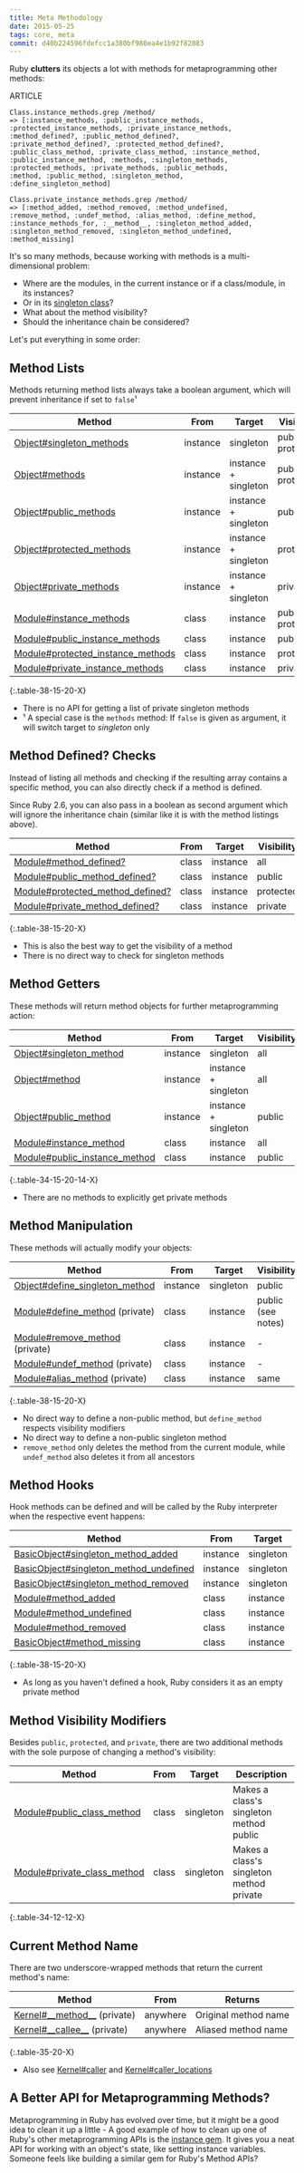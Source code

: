 ```yaml
---
title: Meta Methodology
date: 2015-05-25
tags: core, meta
commit: d40b224596fdefcc1a380bf980ea4e1b92f82083
---
```


Ruby **clutters** its objects a lot with methods for metaprogramming other methods:

ARTICLE

    Class.instance_methods.grep /method/
    => [:instance_methods, :public_instance_methods,
    :protected_instance_methods, :private_instance_methods,
    :method_defined?, :public_method_defined?,
    :private_method_defined?, :protected_method_defined?,
    :public_class_method, :private_class_method, :instance_method,
    :public_instance_method, :methods, :singleton_methods,
    :protected_methods, :private_methods, :public_methods,
    :method, :public_method, :singleton_method,
    :define_singleton_method]

    Class.private_instance_methods.grep /method/
    => [:method_added, :method_removed, :method_undefined,
    :remove_method, :undef_method, :alias_method, :define_method,
    :instance_methods_for, :__method__, :singleton_method_added,
    :singleton_method_removed, :singleton_method_undefined,
    :method_missing]

It's so many methods, because working with methods is a multi-dimensional problem:

- Where are the modules, in the current instance or if a class/module, in its instances?
- Or in its [singleton class](https://www.devalot.com/articles/2008/09/ruby-singleton)?
- What about the method visibility?
- Should the inheritance chain be considered?

Let's put everything in some order:

## Method Lists

Methods returning method lists always take a boolean argument, which will prevent inheritance if set to `false`¹

Method                                                                                                            | From      | Target               | Visibility
------------------------------------------------------------------------------------------------------------------|-----------|----------------------|-------------------
[Object#singleton_methods](https://ruby-doc.org/core/Object.html#method-i-singleton_methods)                 | instance  | singleton            | public + protected
[Object#methods](https://ruby-doc.org/core/Object.html#method-i-methods)                                     | instance  | instance + singleton | public + protected
[Object#public_methods](https://ruby-doc.org/core/Object.html#method-i-public_methods)                       | instance  | instance + singleton | public
[Object#protected_methods](https://ruby-doc.org/core/Object.html#method-i-protected_methods)                 | instance  | instance + singleton | protected
[Object#private_methods](https://ruby-doc.org/core/Object.html#method-i-private_methods)                     | instance  | instance + singleton | private
[Module#instance_methods](https://ruby-doc.org/core/Module.html#method-i-instance_methods)                   | class     | instance             | public + protected
[Module#public_instance_methods](https://ruby-doc.org/core/Module.html#method-i-public_instance_methods)     | class     | instance             | public
[Module#protected_instance_methods](https://ruby-doc.org/core/Module.html#method-i-protected_instance_methods) | class     | instance             | protected
[Module#private_instance_methods](https://ruby-doc.org/core/Module.html#method-i-private_instance_methods)   | class     | instance             | private
{:.table-38-15-20-X}

- There is no API for getting a list of private singleton methods
- ¹ A special case is the `methods` method: If `false` is given as argument, it will switch target to *singleton* only

## Method Defined? Checks

Instead of listing all methods and checking if the resulting array contains a specific method, you can also directly check if a method is defined.

Since Ruby 2.6, you can also pass in a boolean as second argument which will ignore the inheritance chain (similar like it is with the method listings above).

Method                                                                                                              | From  | Target   | Visibility
--------------------------------------------------------------------------------------------------------------------|-------|----------|-----------
[Module#method_defined?](https://ruby-doc.org/core/Module.html#method-i-method_defined-3F)                     | class | instance | all
[Module#public_method_defined?](https://ruby-doc.org/core/Module.html#method-i-public_method_defined-3F)       | class | instance | public
[Module#protected_method_defined?](https://ruby-doc.org/core/Module.html#method-i-protected_method_defined-3F) | class | instance | protected
[Module#private_method_defined?](https://ruby-doc.org/core/Module.html#method-i-private_method_defined-3F)     | class | instance | private
{:.table-38-15-20-X}

- This is also the best way to get the visibility of a method
- There is no direct way to check for singleton methods

## Method Getters

These methods will return method objects for further metaprogramming action:

Method                                                                                                      | From      | Target               | Visibility | Returns
------------------------------------------------------------------------------------------------------------|-----------|----------------------|------------|--------
[Object#singleton_method](https://ruby-doc.org/core/Object.html#method-i-singleton_method)             | instance  | singleton            | all        | [Method](https://ruby-doc.org/core/Method.html)
[Object#method](https://ruby-doc.org/core/Object.html#method-i-method)                                 | instance  | instance + singleton | all        | [Method](https://ruby-doc.org/core/Method.html)
[Object#public_method](https://ruby-doc.org/core/Object.html#method-i-public_method)                   | instance  | instance + singleton | public     | [Method](https://ruby-doc.org/core/Method.html)
[Module#instance_method](https://ruby-doc.org/core/Module.html#method-i-instance_method)               | class     | instance             | all        | [UnboundMethod](https://ruby-doc.org/core/UnboundMethod.html)
[Module#public_instance_method](https://ruby-doc.org/core/Module.html#method-i-public_instance_method) | class     | instance             | public     | [UnboundMethod](https://ruby-doc.org/core/UnboundMethod.html)
{:.table-34-15-20-14-X}

- There are no methods to explicitly get private methods

## Method Manipulation

These methods will actually modify your objects:

Method                                                                                                        | From      | Target    | Visibility
--------------------------------------------------------------------------------------------------------------|-----------|-----------|-----------
[Object#define_singleton_method](https://ruby-doc.org/core/Object.html#method-i-define_singleton_method) | instance  | singleton | public
[Module#define_method](https://ruby-doc.org/core/Module.html#method-i-define_method) (private)           | class     | instance  | public (see notes)
[Module#remove_method](https://ruby-doc.org/core/Module.html#method-i-remove_method) (private)           | class     | instance  | -
[Module#undef_method](https://ruby-doc.org/core/Module.html#method-i-undef_method) (private)             | class     | instance  | -
[Module#alias_method](https://ruby-doc.org/core/Module.html#method-i-alias_method) (private)             | class     | instance  | same
{:.table-38-15-20-X}

- No direct way to define a non-public method, but `define_method` respects visibility modifiers
- No direct way to define a non-public singleton method
- `remove_method` only deletes the method from the current module, while `undef_method` also deletes it from all ancestors

## Method Hooks

Hook methods can be defined and will be called by the Ruby interpreter when the respective event happens:

Method                                                                                                                        | From     | Target
------------------------------------------------------------------------------------------------------------------------------|----------|-------
[BasicObject#singleton_method_added](https://ruby-doc.org/core/BasicObject.html#method-i-singleton_method_added)         | instance | singleton
[BasicObject#singleton_method_undefined](https://ruby-doc.org/core/BasicObject.html#method-i-singleton_method_undefined) | instance | singleton
[BasicObject#singleton_method_removed](https://ruby-doc.org/core/BasicObject.html#method-i-singleton_method_removed)     | instance | singleton
[Module#method_added](https://ruby-doc.org/core/Module.html#method-i-method_added)                                       | class    | instance
[Module#method_undefined](https://ruby-doc.org/core/Module.html#method-i-method_undefined)                               | class    | instance
[Module#method_removed](https://ruby-doc.org/core/Module.html#method-i-method_removed)                                   | class    | instance
[BasicObject#method_missing](https://ruby-doc.org/core/BasicObject.html#method-i-method_missing)                         | class    | instance
{:.table-38-15-20-X}

- As long as you haven't defined a hook, Ruby considers it as an empty private method

## Method Visibility Modifiers

Besides `public`, `protected`, and `private`, there are two additional methods with the sole purpose of changing a method's visibility:

Method                                                                                                  | From  | Target    | Description
--------------------------------------------------------------------------------------------------------|-------|-----------|------------
[Module#public_class_method](https://ruby-doc.org/core/Module.html#method-i-public_class_method)   | class | singleton | Makes a class's singleton method public
[Module#private_class_method](https://ruby-doc.org/core/Module.html#method-i-private_class_method) | class | singleton | Makes a class's singleton method private
{:.table-34-12-12-X}

## Current Method Name

There are two underscore-wrapped methods that return the current method's name:

Method                                                                                            | From     | Returns
--------------------------------------------------------------------------------------------------|----------|--------
[Kernel#\_\_method\_\_](https://ruby-doc.org/core/Kernel.html#method-i-__method__) (private) | anywhere | Original method name
[Kernel#\_\_callee\_\_](https://ruby-doc.org/core/Kernel.html#method-i-__callee__) (private) | anywhere | Aliased method name
{:.table-35-20-X}

- Also see [Kernel#caller](https://ruby-doc.org/core/Kernel.html#method-i-caller) and [Kernel#caller_locations](https://ruby-doc.org/core/Kernel.html#method-i-caller_locations)

## A Better API for Metaprogramming Methods?

Metaprogramming in Ruby has evolved over time, but it might be a good idea to clean it up a little - A good example of how to clean up one of Ruby's other metaprogramming APIs is the [instance gem](https://github.com/rubyworks/instance/). It gives you a neat API for working with an object's state, like setting instance variables. Someone feels like building a similar gem for Ruby's Method APIs?
